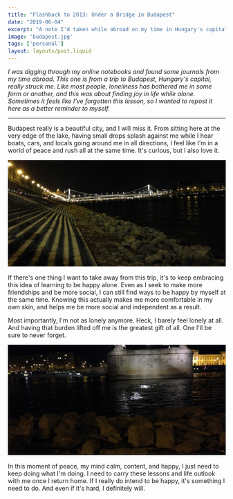 ```yaml
---
title: "Flashback to 2013: Under a Bridge in Budapest"
date: "2019-06-04"
excerpt: "A note I'd taken while abroad on my time in Hungary's capital, and learning to be happy alone as well as with others."
image: 'budapest.jpg'
tags: ['personal']
layout: layouts/post.liquid
---
```


_I was digging through my online notebooks and found some journals from my time abroad. This one is from a trip to Budapest, Hungary's capital, really struck me. Like most people, loneliness has bothered me in some form or another, and this was about finding joy in life while alone. Sometimes it feels like I've forgotten this lesson, so I wanted to repost it here as a better reminder to myself._

<hr />

Budapest really is a beautiful city, and I will miss it. From sitting here at the very edge of the lake, having small drops splash against me while I hear boats, cars, and locals going around me in all directions, I feel like I'm in a world of peace and rush all at the same time. It's curious, but I also love it.

![A view of the deserted stone steps next to the Budapest river, with a large bridge in the background.](/assets/images/posts/bridge-budapest/budapest1.jpg)

If there's one thing I want to take away from this trip, it's to keep embracing this idea of learning to be happy alone. Even as I seek to make more friendships and be more social, I can still find ways to be happy by myself at the same time. Knowing this actually makes me more comfortable in my own skin, and helps me be more social and independent as a result.

Most importantly, I'm not as lonely anymore. Heck, I barely feel lonely at all. And having that burden lifted off me is the greatest gift of all. One I'll be sure to never forget.

![A dark view looking over the Budapest river, underneath a bridge.](/assets/images/posts/bridge-budapest/budapest2.jpg)

In this moment of peace, my mind calm, content, and happy, I just need to keep doing what I'm doing. I need to carry these lessons and life outlook with me once I return home. If I really do intend to be happy, it's something I need to do. And even if it's hard, I definitely will.
